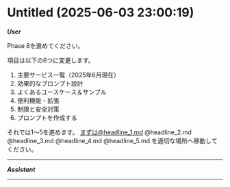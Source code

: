 <!-- Generated by SpecStory -->

# Untitled (2025-06-03 23:00:19)

_**User**_

Phase 8を進めてください。

項目は以下の6つに変更します。
1. 主要サービス一覧（2025年6月現在）
2. 効果的なプロンプト設計
3. よくあるユースケース＆サンプル
4. 便利機能・拡張
5. 制限と安全対策
6. プロンプトを作成する

それでは1～5を進めます。
まずは@headline_1.md @headline_2.md @headline_3.md @headline_4.md @headline_5.md を適切な場所へ移動してください。

---

_**Assistant**_



---

